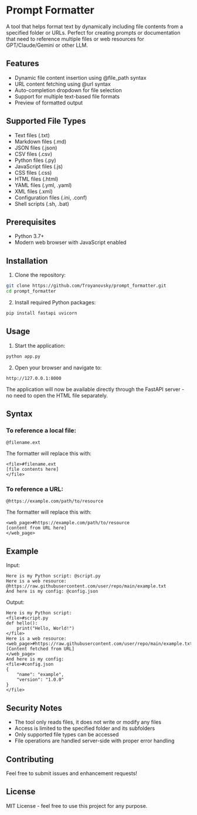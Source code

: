 # Prompt Formatter

A tool that helps format text by dynamically including file contents from a specified folder or URLs. Perfect for creating prompts or documentation that need to reference multiple files or web resources for GPT/Claude/Gemini or other LLM.

## Features

- Dynamic file content insertion using @file_path syntax
- URL content fetching using @url syntax
- Auto-completion dropdown for file selection
- Support for multiple text-based file formats
- Preview of formatted output

## Supported File Types

- Text files (.txt)
- Markdown files (.md)
- JSON files (.json)
- CSV files (.csv)
- Python files (.py)
- JavaScript files (.js)
- CSS files (.css)
- HTML files (.html)
- YAML files (.yml, .yaml)
- XML files (.xml)
- Configuration files (.ini, .conf)
- Shell scripts (.sh, .bat)

## Prerequisites

- Python 3.7+
- Modern web browser with JavaScript enabled

## Installation

1. Clone the repository:
```bash
git clone https://github.com/Troyanovsky/prompt_formatter.git
cd prompt_formatter
```

2. Install required Python packages:
```bash
pip install fastapi uvicorn
```

## Usage

1. Start the application:
```bash
python app.py
```

2. Open your browser and navigate to:
```
http://127.0.0.1:8000
```

The application will now be available directly through the FastAPI server - no need to open the HTML file separately.

## Syntax

### To reference a local file:
```
@filename.ext
```

The formatter will replace this with:
```
<file>#filename.ext
[file contents here]
</file>
```

### To reference a URL:
```
@https://example.com/path/to/resource
```

The formatter will replace this with:
```
<web_page>#https://example.com/path/to/resource
[content from URL here]
</web_page>
```

## Example

Input:
```
Here is my Python script: @script.py
Here is a web resource: @https://raw.githubusercontent.com/user/repo/main/example.txt
And here is my config: @config.json
```

Output:
```
Here is my Python script: 
<file>#script.py
def hello():
    print("Hello, World!")
</file>
Here is a web resource:
<web_page>#https://raw.githubusercontent.com/user/repo/main/example.txt
[Content fetched from URL]
</web_page>
And here is my config: 
<file>#config.json
{
    "name": "example",
    "version": "1.0.0"
}
</file>
```

## Security Notes

- The tool only reads files, it does not write or modify any files
- Access is limited to the specified folder and its subfolders
- Only supported file types can be accessed
- File operations are handled server-side with proper error handling

## Contributing

Feel free to submit issues and enhancement requests!

## License

MIT License - feel free to use this project for any purpose.
